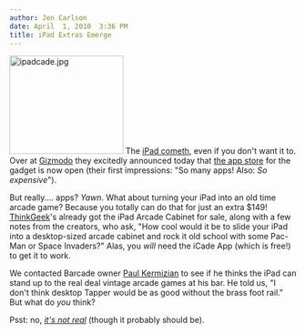 ```yaml
---
author: Jen Carlson
date: April  1, 2010  3:36 PM
title: iPad Extras Emerge
---
```


<p><span class="mt-enclosure mt-enclosure-image" style="display: inline;"> <img alt="ipadcade.jpg" src="https://web.archive.org/web/20110508221101im_/http://gothamist.com/attachments/arts_jen/ipadcade.jpg" width="200" height="173" class="image-left"> </span>The <a href="https://web.archive.org/web/20110508221101/http://gothamist.com/tags/ipad">iPad cometh</a>, even if you don&apos;t want it to. Over at <a href="https://web.archive.org/web/20110508221101/http://gizmodo.com/5507491/the-ipad-app-store-is-live">Gizmodo</a> they excitedly announced today that <a href="https://web.archive.org/web/20110508221101/http://ax.search.itunes.apple.com/WebObjects/MZSearch.woa/wa/search?entity=k2software&amp;media=all&amp;restrict=true&amp;submit=seeAllLockups&amp;term=ipad">the app store</a> for the gadget is now open (their first impressions: &quot;So many apps! Also: <em>So expensive</em>&quot;).</p>

<p>But really.... apps? <em>Yawn</em>. What about turning your iPad into an old time arcade game? Because you totally can do that for just an extra $149! <a href="https://web.archive.org/web/20110508221101/http://www.thinkgeek.com/stuff/41/iCade.shtml?icpg=Carousel_iCade_1">ThinkGeek</a>&apos;s already got the iPad Arcade Cabinet for sale, along with a few notes from the creators, who ask, &quot;How cool would it be to slide your iPad into a desktop-sized arcade cabinet and rock it old school with some Pac-Man or Space Invaders?&quot; Alas, you <em>will</em> need the iCade App (which is free!) to get it to work.</p>

<p>We contacted Barcade owner <a href="https://web.archive.org/web/20110508221101/http://gothamist.com/2006/05/08/paul_kermizian.php">Paul Kermizian</a> to see if he thinks the iPad can stand up to the real deal vintage arcade games at his bar. He told us, &quot;I don&apos;t think desktop Tapper would be as good without the brass foot rail.&quot; But what do <em>you</em> think?</p>

<p>Psst: no, <a href="https://web.archive.org/web/20110508221101/http://www.thinkgeek.com/42.shtml?qty=1&amp;cart.x=61&amp;cart.y=27"><em>it&apos;s not real</em></a> (though it probably should be).</p>